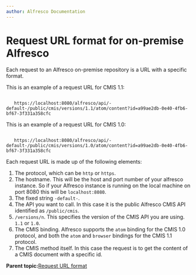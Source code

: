 ```yaml
---
author: Alfresco Documentation
---
```


# Request URL format for on-premise Alfresco

Each request to an Alfresco on-premise repository is a URL with a specific format.

This is an example of a request URL for CMIS 1.1:

```

   https://localhost:8080/alfresco/api/-default-/public/cmis/versions/1.1/atom/content?id=a99ae2db-0e40-4fb6-bf67-3f331a358cfc
```

This is an example of a request URL for CMIS 1.0:

```

   https://localhost:8080/alfresco/api/-default-/public/cmis/versions/1.0/atom/content?id=a99ae2db-0e40-4fb6-bf67-3f331a358cfc
```

Each request URL is made up of the following elements:

1.  The protocol, which can be `http` or `https`.
2.  The hostname. This will be the host and port number of your alfresco instance. So if your Alfresco instance is running on the local machine on port 8080 this will be `localhost:8080`.
3.  The fixed string `-default-`.
4.  The API you want to call. In this case it is the public Alfresco CMIS API identified as `/public/cmis`.
5.  `/versions/n`. This specifies the version of the CMIS API you are using. `1.1` or `1.0`.
6.  The CMIS binding. Alfresco supports the `atom` binding for the CMIS 1.0 protocol, and both the `atom` and `browser` bindings for the CMIS 1.1 protocol.
7.  The CMIS method itself. In this case the request is to get the content of a CMIS document with a specific id.

**Parent topic:**[Request URL format](../../../pra/1/concepts/cmis-request-url-format.md)

